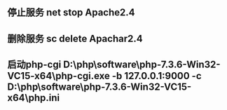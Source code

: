 ## 停止服务 net stop Apache2.4
## 删除服务 sc delete Apachar2.4
## 启动php-cgi D:\\php\\software\\php-7.3.6-Win32-VC15-x64\\php-cgi.exe -b 127.0.0.1:9000 -c D:\\php\\software\\php-7.3.6-Win32-VC15-x64\\php.ini

